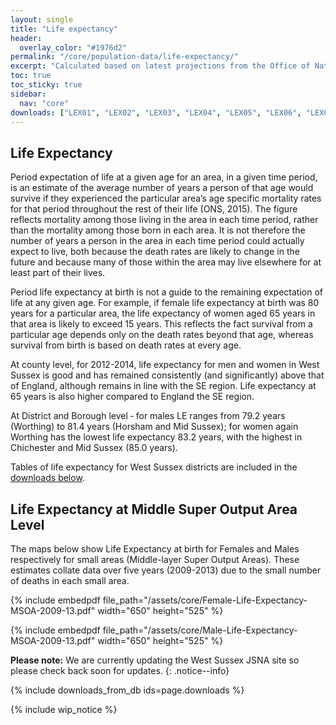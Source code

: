 ```yaml
---
layout: single
title: "Life expectancy"
header:
  overlay_color: "#1976d2"
permalink: "/core/population-data/life-expectancy/"
excerpt: "Calculated based on latest projections from the Office of National Statistics"
toc: true
toc_sticky: true
sidebar:
  nav: "core"
downloads: ["LEX01", "LEX02", "LEX03", "LEX04", "LEX05", "LEX06", "LEX07", "LEX08", "LEX09", "LEX10"]
---
```


## Life Expectancy

Period expectation of life at a given age for an area, in a given time period, is an estimate of the average number of years a person of that age would survive if they experienced the particular area’s age specific mortality rates for that period throughout the rest of their life (ONS, 2015). The figure reflects mortality among those living in the area in each time period, rather than the mortality among those born in each area. It is not therefore the number of years a person in the area in each time period could actually expect to live, both because the death rates are likely to change in the future and because many of those within the area may live elsewhere for at least part of their lives.

Period life expectancy at birth is not a guide to the remaining expectation of life at any given age. For example, if female life expectancy at birth was 80 years for a particular area, the life expectancy of women aged 65 years in that area is likely to exceed 15 years. This reflects the fact survival from a particular age depends only on the death rates beyond that age, whereas survival from birth is based on death rates at every age.

At county level, for 2012-2014, life expectancy for men and women in West Sussex is good and has remained consistently (and significantly) above that of England, although remains in line with the SE region. Life expectancy at 65 years is also higher compared to England the SE region.

At District and Borough level ‐ for males LE ranges from 79.2 years (Worthing) to 81.4 years (Horsham and Mid Sussex); for women again Worthing has the lowest life expectancy 83.2 years, with the highest in Chichester and Mid Sussex (85.0 years).

Tables of life expectancy for West Sussex districts are included in the [downloads below](#downloads).

## Life Expectancy at Middle Super Output Area Level

The maps below show Life Expectancy at birth for Females and Males respectively for small areas (Middle-layer Super Output Areas). These estimates collate data over five years (2009-2013) due to the small number of deaths in each small area.

{% include embedpdf file_path="/assets/core/Female-Life-Expectancy-MSOA-2009-13.pdf" width="650" height="525" %}

{% include embedpdf file_path="/assets/core/Male-Life-Expectancy-MSOA-2009-13.pdf" width="650" height="525" %}

**Please note:** We are currently updating the West Sussex JSNA site so please check back soon for updates.
{: .notice--info}
                      
{% include downloads_from_db ids=page.downloads %}

{% include wip_notice %}
